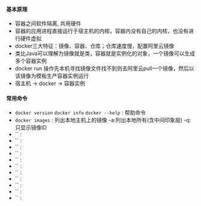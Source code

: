 #### 基本原理
- 容器之间软件隔离, 共用硬件
- 容器的应用进程直接运行于宿主机的内核，容器内没有自己的内核，也没有进行硬件虚拟
- docker三大特征：镜像、容器、仓库；仓库速度慢，配置阿里云镜像
- 类比Java可以理解为镜像就是类，容器就是实例化的对象，一个镜像可以生成多个容器实例
- docker run 操作先本机寻找镜像文件找不到则去阿里云pull一个镜像，然后以该镜像为模板生产容器实例运行
- 宿主机 -> docker -> 容器实例

#### 常用命令
- `docker version` `docker info` `docker --help` : 帮助命令
- `docker images` : 列出本地主机上的镜像 -a:列出本地所有(含中间印象层) -q:只显示镜像ID
- `` : 
- `` : 
- `` : 
- `` : 
- `` : 
- `` : 
- `` : 
- `` : 
- `` : 
- `` : 
- `` : 
